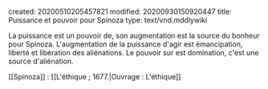 created: 20200510205457821
modified: 20200930150920447
title: Puissance et pouvoir pour Spinoza
type: text/vnd.mddlywiki

La puissance est un pouvoir de, son augmentation est la source du bonheur pour Spinoza. L'augmentation de la puissance d'agir est émancipation, liberté et libération des aliénations. Le pouvoir sur est domination, c'est une source d'aliénation.

<div class="bbtPdP">
[[Spinoza]] : [[L'éthique ; 1677.|Ouvrage : L'éthique]]
</div>